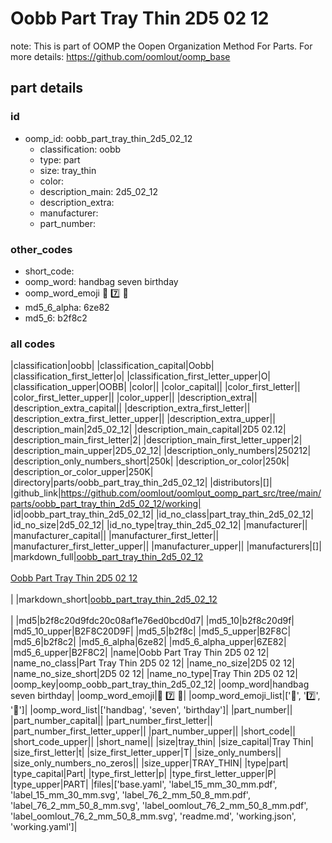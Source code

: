 # Oobb Part Tray Thin 2D5 02 12  

note: This is part of OOMP the Oopen Organization Method For Parts. For more details: https://github.com/oomlout/oomp_base

##  part details





### id
* oomp_id: oobb_part_tray_thin_2d5_02_12
  * classification: oobb
  * type: part
  * size: tray_thin
  * color: 
  * description_main: 2d5_02_12
  * description_extra: 
  * manufacturer: 
  * part_number: 

### other_codes
* short_code: 
* oomp_word: handbag seven birthday
* oomp_word_emoji :handbag: :seven: :birthday:
* md5_6_alpha: 6ze82
* md5_6: b2f8c2

### all codes 
|classification|oobb|
|classification_capital|Oobb|
|classification_first_letter|o|
|classification_first_letter_upper|O|
|classification_upper|OOBB|
|color||
|color_capital||
|color_first_letter||
|color_first_letter_upper||
|color_upper||
|description_extra||
|description_extra_capital||
|description_extra_first_letter||
|description_extra_first_letter_upper||
|description_extra_upper||
|description_main|2d5_02_12|
|description_main_capital|2D5 02.12|
|description_main_first_letter|2|
|description_main_first_letter_upper|2|
|description_main_upper|2D5_02_12|
|description_only_numbers|250212|
|description_only_numbers_short|250k|
|description_or_color|250k|
|description_or_color_upper|250K|
|directory|parts/oobb_part_tray_thin_2d5_02_12|
|distributors|[]|
|github_link|https://github.com/oomlout/oomlout_oomp_part_src/tree/main/parts/oobb_part_tray_thin_2d5_02_12/working|
|id|oobb_part_tray_thin_2d5_02_12|
|id_no_class|part_tray_thin_2d5_02_12|
|id_no_size|2d5_02_12|
|id_no_type|tray_thin_2d5_02_12|
|manufacturer||
|manufacturer_capital||
|manufacturer_first_letter||
|manufacturer_first_letter_upper||
|manufacturer_upper||
|manufacturers|[]|
|markdown_full|[oobb_part_tray_thin_2d5_02_12](https://github.com/oomlout/oomlout_oomp_part_src/tree/main/parts/oobb_part_tray_thin_2d5_02_12/working)<br>[](https://github.com/oomlout/oomlout_oomp_part_src/tree/main/parts/oobb_part_tray_thin_2d5_02_12/working)<br>[Oobb Part Tray Thin 2D5 02 12](https://github.com/oomlout/oomlout_oomp_part_src/tree/main/parts/oobb_part_tray_thin_2d5_02_12/working)<br><br>|
|markdown_short|[oobb_part_tray_thin_2d5_02_12](https://github.com/oomlout/oomlout_oomp_part_src/tree/main/parts/oobb_part_tray_thin_2d5_02_12/working)<br><br>|
|md5|b2f8c20d9fdc20c08af1e76ed0bcd0d7|
|md5_10|b2f8c20d9f|
|md5_10_upper|B2F8C20D9F|
|md5_5|b2f8c|
|md5_5_upper|B2F8C|
|md5_6|b2f8c2|
|md5_6_alpha|6ze82|
|md5_6_alpha_upper|6ZE82|
|md5_6_upper|B2F8C2|
|name|Oobb Part Tray Thin 2D5 02 12|
|name_no_class|Part Tray Thin 2D5 02 12|
|name_no_size|2D5 02 12|
|name_no_size_short|2D5 02 12|
|name_no_type|Tray Thin 2D5 02 12|
|oomp_key|oomp_oobb_part_tray_thin_2d5_02_12|
|oomp_word|handbag seven birthday|
|oomp_word_emoji|:handbag: :seven: :birthday:|
|oomp_word_emoji_list|[':handbag:', ':seven:', ':birthday:']|
|oomp_word_list|['handbag', 'seven', 'birthday']|
|part_number||
|part_number_capital||
|part_number_first_letter||
|part_number_first_letter_upper||
|part_number_upper||
|short_code||
|short_code_upper||
|short_name||
|size|tray_thin|
|size_capital|Tray Thin|
|size_first_letter|t|
|size_first_letter_upper|T|
|size_only_numbers||
|size_only_numbers_no_zeros||
|size_upper|TRAY_THIN|
|type|part|
|type_capital|Part|
|type_first_letter|p|
|type_first_letter_upper|P|
|type_upper|PART|
|files|['base.yaml', 'label_15_mm_30_mm.pdf', 'label_15_mm_30_mm.svg', 'label_76_2_mm_50_8_mm.pdf', 'label_76_2_mm_50_8_mm.svg', 'label_oomlout_76_2_mm_50_8_mm.pdf', 'label_oomlout_76_2_mm_50_8_mm.svg', 'readme.md', 'working.json', 'working.yaml']|
